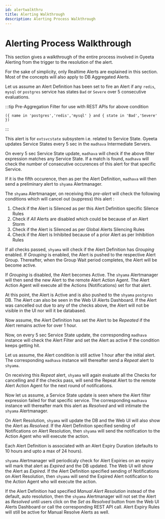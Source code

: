 ```yaml
---
id: alertwalkthru
title: Alerting Walkthrough
description: Alerting Process Walkthrough
---
```


# Alerting Process Walkthrough

This section gives a walkthrough of the entire process involved in Gyeeta Alerting from the trigger to the resolution of the alert.

For the sake of simplicity, only Realtime Alerts are explained in this section. Most of the concepts will also apply to DB Aggregated Alerts.

Let us assume an Alert Definition has been set to fire an Alert if any `redis`, `mysql` or `postgres` service has states `Bad` or `Severe` over
5 consecutive evaluations.

:::tip Pre-Aggregation Filter for use with REST APIs for above condition

`({ name in 'postgres','redis','mysql' } and { state in 'Bad','Severe' })`

:::

This alert is for `extsvcstate` subsystem i.e. related to Service State. Gyeeta updates Service States every 5 sec in the `madhava` Intermediate Servers. 

On every 5 sec Service State update, `madhava` will check if the above filter expression matches any Service State. If
a match is found, `madhava` will check the number of consecutive occurences of this alert for that specific Service. 

If it is the fifth occurence, then as per the Alert Definition, `madhava` will then send a preliminary alert to `shyama` Alertmanager.

The `shyama` Alertmanager, on receiving this _pre-alert_ will check the following conditions which will cancel out (suppress) this alert :

1. Check if the Alert is Silenced as per this Alert Definition specific Silence Rules
2. Check if _All_ Alerts are disabled which could be because of an Alert Storm
3. Check if the Alert is Silenced as per Global Alerts Silencing Rules
4. Check if the Alert is Inhibited because of a prior Alert as per Inhibition Rules

If all checks passed, `shyama` will check if the Alert Definition has _Grouping_ enabled. If _Grouping_ is enabled, the Alert is 
pushed to the respective Alert Group. Thereafter, when the Group Wait period completes, the Alert will be become active.

If _Grouping_ is disabled, the Alert becomes Active. The `shyama` Alertmanager will then send the new Alert to the remote 
Alert Action Agent. The Alert Action Agent will execute all the Actions (Notifications) set for that alert.

At this point, the Alert is Active and is also pushed to the `shyama` `postgres` DB. The Alert can also be seen in the Web UI Alerts Dashboard.
If the Alert was cancelled out due to any of the checks above, the Alert will not be visible in the UI nor will it be databased.

Now assume, the Alert Definition has set the Alert to be _Repeated_ if the Alert remains active for over 1 hour. 

Now, on every 5 sec Service State update, the corresponding `madhava` instance will check the Alert Filter and set the Alert as active if the
condition keeps getting hit. 

Let us assume, the Alert condition is still active 1 hour after the initial alert. The corresponding `madhava` instance will thereafter send a
_Repeat_ alert to `shyama`. 

On receiving this _Repeat_ alert, `shyama` will again evaluate all the Checks for cancelling and if the checks pass, will send the Repeat Alert
to the remote Alert Action Agent for the next round of notifications.

Now let us assume, a Service State update is seen where the Alert filter expression failed for that specific service. The corresponding `madhava`
instance will thereafter mark this alert as _Resolved_ and will intimate the `shyama` Alertmanager. 

On Alert Resolution, `shyama` will update the DB and the Web UI will also show the Alert as _Resolved_. If the Alert Definition specified 
sending of Notifications on Alert Resolution, then `shyama` will send the notification to the Action Agent who will execute the action.

Each Alert Definition is associated with an Alert Expiry Duration (defaults to 10 hours and upto a max of 24 hours).

`shyama` Alertmanager will periodicaly check for Alert Expiries on an expiry will mark that alert as _Expired_ and the DB updated. The Web UI will
show the Alert as _Expired_. If the Alert Definition specified sending of Notifications on Alert Resolution, then `shyama` will send the 
Expired Alert notification to the Action Agent who will execute the action.

If the Alert Definition had specified _Manual Alert Resolution_ instead of the default, auto resolution, then the `shyama` Alertmanager will not
set the Alert as _Resolved_ until users click on the _Set as Resolved_ button from the Web UI Alerts Dashboard or call the corresponding REST API call.
Alert Expiry Rules will still be active for Manual Resolve Alerts as well.


